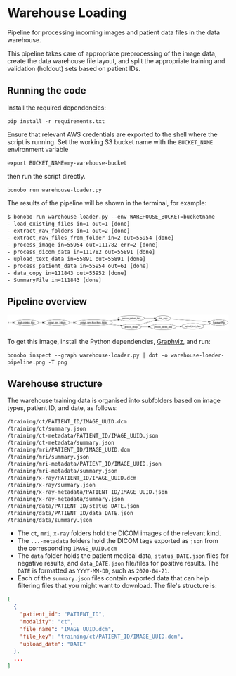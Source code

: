 # Warehouse Loading

Pipeline for processing incoming images and patient data files in the data warehouse.

This pipeline takes care of appropriate preprocessing of the image data, create
the data warehouse file layout, and split the appropriate training and validation (holdout)
sets based on patient IDs.

## Running the code

Install the required dependencies:

```shell
pip install -r requirements.txt
```

Ensure that relevant AWS credentials are exported to the shell where the script is running.
Set the working S3 bucket name with the `BUCKET_NAME` environment variable

```shell
export BUCKET_NAME=my-warehouse-bucket
```

then run the script directly.

```shell
bonobo run warehouse-loader.py
```

The results of the pipeline will be shown in the terminal, for example:

```shell
$ bonobo run warehouse-loader.py --env WAREHOUSE_BUCKET=bucketname
- load_existing_files in=1 out=1 [done]
- extract_raw_folders in=1 out=2 [done]
- extract_raw_files_from_folder in=2 out=55954 [done]
- process_image in=55954 out=111782 err=2 [done]
- process_dicom_data in=111782 out=55891 [done]
- upload_text_data in=55891 out=55891 [done]
- process_patient_data in=55954 out=61 [done]
- data_copy in=111843 out=55952 [done]
- SummaryFile in=111843 [done]
 ```

## Pipeline overview

![Data warehouse loader pipeline overview](warehouse-loader-pipeline.png)

To get this image, install the Python dependencies, [Graphviz](https://www.graphviz.org/), and run:

```shell
bonobo inspect --graph warehouse-loader.py | dot -o warehouse-loader-pipeline.png -T png
```

## Warehouse structure

The warehouse training data is organised into subfolders based on image types, patient ID,
and date, as follows:

```shell
/training/ct/PATIENT_ID/IMAGE_UUID.dcm
/training/ct/summary.json
/training/ct-metadata/PATIENT_ID/IMAGE_UUID.json
/training/ct-metadata/summary.json
/training/mri/PATIENT_ID/IMAGE_UUID.dcm
/training/mri/summary.json
/training/mri-metadata/PATIENT_ID/IMAGE_UUID.json
/training/mri-metadata/summary.json
/training/x-ray/PATIENT_ID/IMAGE_UUID.dcm
/training/x-ray/summary.json
/training/x-ray-metadata/PATIENT_ID/IMAGE_UUID.json
/training/x-ray-metadata/summary.json
/training/data/PATIENT_ID/status_DATE.json
/training/data/PATIENT_ID/data_DATE.json
/training/data/summary.json
```

* The `ct`, `mri`, `x-ray` folders hold the DICOM images of the relevant kind.
* The `...-metadata` folders hold the DICOM tags exported as `json` from the corresponding `IMAGE_UUID.dcm`
* The `data` folder holds the patient medical data, `status_DATE.json` files for negative results, and `data_DATE.json` file/files for positive results. The `DATE` is formatted as `YYYY-MM-DD`, such as `2020-04-21`.
* Each of the `summary.json` files contain exported data that can help filtering files that you might want to download. The file's structure is:

```json
[
  {
    "patient_id": "PATIENT_ID",
    "modality": "ct",
    "file_name": "IMAGE_UUID.dcm",
    "file_key": "training/ct/PATIENT_ID/IMAGE_UUID.dcm",
    "upload_date": "DATE"
  },
  ...
]
```
